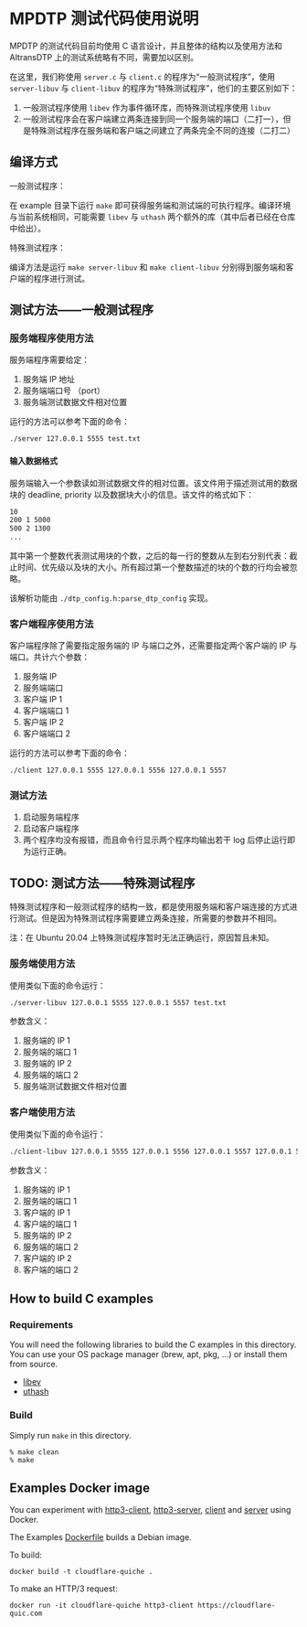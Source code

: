 # MPDTP 测试代码使用说明

MPDTP 的测试代码目前均使用 C 语言设计，并且整体的结构以及使用方法和 AItransDTP 上的测试系统略有不同，需要加以区别。


在这里，我们称使用 `server.c` 与 `client.c` 的程序为“一般测试程序”，使用 `server-libuv` 与 `client-libuv` 的程序为“特殊测试程序”，他们的主要区别如下：

1. 一般测试程序使用 `libev` 作为事件循环库，而特殊测试程序使用 `libuv`
2. 一般测试程序会在客户端建立两条连接到同一个服务端的端口（二打一），但是特殊测试程序在服务端和客户端之间建立了两条完全不同的连接（二打二）

## 编译方式

一般测试程序：

在 example 目录下运行 `make` 即可获得服务端和测试端的可执行程序。编译环境与当前系统相同，可能需要 `libev` 与 `uthash` 两个额外的库（其中后者已经在仓库中给出）。

特殊测试程序：

编译方法是运行 `make server-libuv` 和 `make client-libuv` 分别得到服务端和客户端的程序进行测试。

## 测试方法——一般测试程序

### 服务端程序使用方法

服务端程序需要给定：

1. 服务端 IP 地址
2. 服务端端口号 （port）
3. 服务端测试数据文件相对位置

运行的方法可以参考下面的命令：

```bash
./server 127.0.0.1 5555 test.txt
```

#### 输入数据格式

服务端输入一个参数读如测试数据文件的相对位置。该文件用于描述测试用的数据块的 deadline, priority 以及数据块大小的信息。该文件的格式如下：

```txt
10
200 1 5000
500 2 1300
...
```

其中第一个整数代表测试用块的个数，之后的每一行的整数从左到右分别代表：截止时间、优先级以及块的大小。所有超过第一个整数描述的块的个数的行均会被忽略。

该解析功能由 `./dtp_config.h:parse_dtp_config` 实现。

### 客户端程序使用方法

客户端程序除了需要指定服务端的 IP 与端口之外，还需要指定两个客户端的 IP 与端口。共计六个参数：

1. 服务端 IP 
2. 服务端端口
3. 客户端 IP 1
4. 客户端端口 1
5. 客户端 IP 2
6. 客户端端口 2

运行的方法可以参考下面的命令：

```bash
./client 127.0.0.1 5555 127.0.0.1 5556 127.0.0.1 5557
```

### 测试方法

1. 启动服务端程序
2. 启动客户端程序
3. 两个程序均没有报错，而且命令行显示两个程序均输出若干 log 后停止运行即为运行正确。

## TODO: 测试方法——特殊测试程序

特殊测试程序和一般测试程序的结构一致，都是使用服务端和客户端连接的方式进行测试。但是因为特殊测试程序需要建立两条连接，所需要的参数并不相同。

注：在 Ubuntu 20.04 上特殊测试程序暂时无法正确运行，原因暂且未知。

### 服务端使用方法

使用类似下面的命令运行：

```bash
./server-libuv 127.0.0.1 5555 127.0.0.1 5557 test.txt
```

参数含义：

1. 服务端的 IP 1
2. 服务端的端口 1
3. 服务端的 IP 2
4. 服务端的端口 2
5. 服务端测试数据文件相对位置

### 客户端使用方法

使用类似下面的命令运行：

```bash
./client-libuv 127.0.0.1 5555 127.0.0.1 5556 127.0.0.1 5557 127.0.0.1 5558
```

参数含义：

1. 服务端的 IP 1
2. 服务端的端口 1
3. 客户端的 IP 1
4. 客户端的端口 1
5. 服务端的 IP 2
6. 服务端的端口 2
7. 客户端的 IP 2
8. 客户端的端口 2

How to build C examples
-----------------------

### Requirements

You will need the following libraries to build the C examples in this directory.
You can use your OS package manager (brew, apt, pkg, ...) or install them from
source.

- [libev](http://software.schmorp.de/pkg/libev.html)
- [uthash](https://troydhanson.github.io/uthash/)

### Build

Simply run `make` in this directory.

```
% make clean
% make
```

Examples Docker image
---------------------
You can experiment with [http3-client](http3-client.rs),
[http3-server](http3-server.rs), [client](client.rs) and [server](server.rs)
using Docker.

The Examples [Dockerfile](Dockerfile) builds a Debian image.

To build:

```
docker build -t cloudflare-quiche .
```

To make an HTTP/3 request:

```
docker run -it cloudflare-quiche http3-client https://cloudflare-quic.com
```
